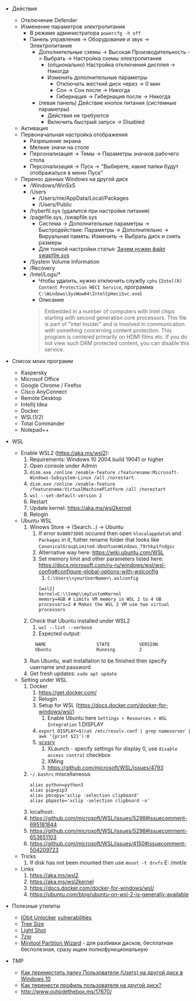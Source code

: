 * Действия
  * Отключение Defender
  * Изменение параметров электропитания
    * В режиме администратора `powercfg -h off`
    * Панель управления -> Оборудование и звук -> Электропитание
      * Дополнительные схемы -> Высокая Производительность -> Выбрать -> Настройка схемы электропитания
        * (опционально) Настройка отключения дисплея -> Никогда   
        * Изменить дополнительные параметры
          * Отключать жесткий диск через -> 0 мин
          * Сон -> Сон после -> Никогда
          * Гибернация -> Гибернация после -> Никогда     
      * (левая панель) Действие кнопок питания (системные параметры)
        * Действия не требуются
        * Включить быстрый запуск -> Disabled
  * Активация 
  * Первоначальная настройка отображения
    * Разрешение экрана
    * Мелкие значи на столе
    * Персонализация -> Темы -> Параметры значков рабочего стола
    * Персонализация -> Пуск -> "Выбирете, какие папки будут отображаться в меню Пуск"
  * Перенос данных Windows на другой диск
    * /Windows/WinSxS  
    * /Users    
      * /Users/me/AppData/Local/Packages
      * /Users/Public
    * /hyberfil.sys (удалится при настройке питания)
    * /pagefile.sys, /swapfile.sys 
      * Система -> Дополнительные параметры -> Быстродействие: Параметры -> Дополнительно -> Вируальная память: Изменить -> Выбрать диск и снять размеры
      * Для тонкой настройки статья: [Зачем нужен файл swapfile.sys](https://zen.yandex.ru/media/id/5a3211a177d0e6afcba2adfd/zachem-nujen-fail-swapfilesys-v-windows-10-i-mojno-li-ego-udalit-5b5041479b38ef00a9d98170)
    * /System Volume Information
    * /Recovery
    * /Intel/Logs/*
      * Чтобы удалить, нужно отключить службу `cphs` (`Intel(R) Content Protection HECI Service`, программа `C:\Windows\SysWow64\IntelCpHeciSvc.exe`)
      * Описание 
      > Embedded in a number of computers with Intel chips starting with second generation core processors.  This file is part of "Intel Insider" and is involved in communication with something concerning content protection.  This program is centered primarily on HDMI films etc.  If you do not view such DRM protected content,  you can disable this service.
      
* Список моих программ
  * Kaspersky
  * Microsof Office
  * Google Chrome / Firefox
  * Cisco AnyConnect
  * Remote Desktop
  * Intellij Idea
  * Docker
  * WSL(1/2)
  * Total Commander
  * Notepad++ 

* WSL
   * Enable WSL2 (https://aka.ms/wsl2): 
      1. Requirements: Windows 10 2004 build 19041 or higher
      1. Open console under Admin
      1. `dism.exe /online /enable-feature /featurename:Microsoft-Windows-Subsystem-Linux /all /norestart`
      1. `dism.exe /online /enable-feature /featurename:VirtualMachinePlatform /all /norestart`
      1. `wsl --set-default-version 2`
      1. Restart
      1. Update kernel: https://aka.ms/wsl2kernel  
      1. Relogin
   * Ubuntu WSL
      1. Winows Store -> (Search...) -> Ubuntu  
         1. If error `0x80073D05` occured then open `%localappdata%` and `Packages` in it, futher rename folder that looks like  `CanonicalGroupLimited.UbuntuonWindows_79rhkp1fndgsc`
         1. Alternative way here: https://wiki.ubuntu.com/WSL
         1. Set memory limit and other parameters listed here: https://docs.microsoft.com/ru-ru/windows/wsl/wsl-config#configure-global-options-with-wslconfig
            1. `C:\Users\<yourUserName>\.wslconfig`
            ```
            [wsl2]
            kernel=C:\\temp\\myCustomKernel
            memory=4GB # Limits VM memory in WSL 2 to 4 GB
            processors=2 # Makes the WSL 2 VM use two virtual processors
            ```            
      1. Check that Ubuntu installed under WSL2
         1. `wsl --list --verbose`
         1. Expected output:
         ```
           NAME                   STATE           VERSION
           Ubuntu                 Running         2
         ```    
      1. Run Ubuntu, wait installation to be finished then specify username and password
      1. Get fresh updates: `sudo apt update`
   * Setting under WSL
      1. Docker
         1. https://get.docker.com/
         1. Relogin
         1. Setup for WSL (https://docs.docker.com/docker-for-windows/wsl/)
            1. Enable Ubuntu here `Settings > Resources > WSL Integration`
      1.DISPLAY
         1. `export DISPLAY=$(cat /etc/resolv.conf | grep nameserver | awk '{print $2}'):0`
         1. [vcxsrv](https://sourceforge.net/projects/vcxsrv/)
            1. XLaunch - specify settings for display 0, use `disable access control` checkbox
            1. XMing
            1. https://github.com/microsoft/WSL/issues/4793
      1. `~/.bashrc` miscellaneous
         ```
         alias python=python3
         alias pip=pip3
         alias pbcopy='xclip -selection clipboard'
         alias pbpaste='xclip -selection clipboard -o'         
         ```
      1. localhost: 
        1. https://github.com/microsoft/WSL/issues/5298#issuecomment-695181844
        1. https://github.com/microsoft/WSL/issues/5298#issuecomment-653651103
        1. https://github.com/microsoft/WSL/issues/4150#issuecomment-504209723
   * Tricks
      1. If disk has not been mounted then use `mount -t drvfs` E: /mnt/e
   * Links 
      1. https://aka.ms/wsl2
      1. https://aka.ms/wsl2kernel 
      1. https://docs.docker.com/docker-for-windows/wsl/
      1. https://ubuntu.com/blog/ubuntu-on-wsl-2-is-generally-available  

* Полезные утилиты
  * [IObit Unlocker](https://ru.iobit.com/iobit-unlocker.php) [vulnerabilities](https://theevilbit.github.io/posts/iobit_unlocker_lpe/)
  * [Tree Size](https://www.jam-software.com/treesize_free)
  * [Light Shot](https://app.prntscr.com/ru/index.html)
  * [7zip](https://www.7-zip.org/download.html)
  * [Minitool Partition Wizard](https://www.partitionwizard.com/) - для разбивки дисков, бесплатная бесполезная, сразу ищем полнофункциональную

* TMP
  * [Как переместить папку Пользователи (Users) на другой диск в Windows 10](http://www.oszone.net/27689/windows_10_relocate_users_folder)
  * [Как перенести профиль пользователя на другой диск?](https://answers.microsoft.com/ru-ru/windows/forum/windows_10-security/%D0%BA%D0%B0%D0%BA/b15edd96-8596-41fa-8221-1acb6fafb009?auth=1)
  * http://www.outsidethebox.ms/17670/
